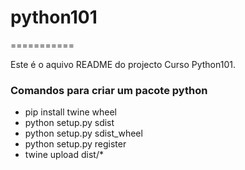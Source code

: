 # python101
===========

Este é o aquivo README do projecto Curso Python101.

### Comandos para criar um pacote python
- pip install twine wheel
- python setup.py sdist
- python setup.py sdist_wheel
- python setup.py register
- twine upload dist/*
